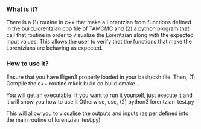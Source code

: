 ### What is it? ###
There is a (1) routine in c++ that make a Lorentzian from functions defined in the build_lorentzian.cpp file of TAMCMC
and (2) a python program that call that routine in order to visualise the Lorentzian along with the expected input values.
This allows the user to verify that the functions that make the Lorentzians are behaving as expected.

### How to use it? ###
   Ensure that you have Eigen3 properly loaded in your bash/csh file. Then,
  (1) Compile the c++ routine
   mkdir build
   cd build
   cmake ..
  
   You will get an executable. If you want to run it yourself, just execute it and it will show you how to use it
   Otherwise, use,
   (2) python3 lorentzian_test.py

   This will allow you to visualise the outputs and inputs (as per defined into the main routine of lorentzian_test.py)
